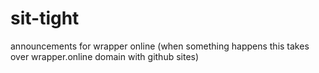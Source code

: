 # sit-tight
announcements for wrapper online (when something happens this takes over wrapper.online domain with github sites)
